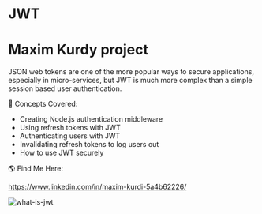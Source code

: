 # JWT
<h1>Maxim Kurdy project </h1>
JSON web tokens are one of the more popular ways to secure applications, especially in micro-services,
but JWT is much more complex than a simple session based user authentication.

🧠 Concepts Covered:

- Creating Node.js authentication middleware
- Using refresh tokens with JWT
- Authenticating users with JWT
- Invalidating refresh tokens to log users out
- How to use JWT securely

🌎 Find Me Here:

https://www.linkedin.com/in/maxim-kurdi-5a4b62226/


![what-is-jwt](https://user-images.githubusercontent.com/107844612/194130491-91fd4e1d-536f-4ebf-9e3a-6790137f72e1.png)
